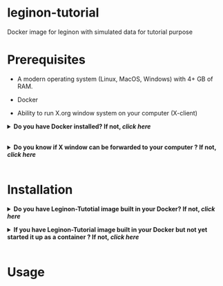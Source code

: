 # leginon-tutorial
Docker image for leginon with simulated data for tutorial purpose

# Prerequisites

- A modern operating system (Linux, MacOS, Windows) with 4+ GB of RAM.

- Docker

- Ability to run X.org window system on your computer (X-client)

**<details><summary>Do you have Docker installed? If not, *click here*</summary><p>**

**Note:** You must have sudo or root access to install Docker. If you do not wish to run Docker as sudo/root, you need to configure user groups as described here: https://docs.docker.com/install/linux/linux-postinstall/

## Linux &nbsp;&nbsp; *(command line)*
*<details><summary>click to expand</summary><p>*

Download and install Docker 1.21 or greater for [Linux](https://docs.docker.com/engine/installation/)
> Consider using a Docker 'convenience script' to install (search on your OS's Docker installation webpage).

Launch docker according to your Docker engine's instructions, typically ``docker start``.
</p></details>

## MacOS 10.12 and above &nbsp;&nbsp; *(GUI)*
*<details><summary>click to expand</summary>*

Download and install Docker Desktop 2.0.0 or greater for [MacOS](https://store.docker.com/editions/community/docker-ce-desktop-mac).
<p>
</p></details>

## Windows &nbsp;&nbsp; *(GUI & command line)*
*<details><summary>click to expand</summary>*
<p>
Download and install Docker Toolbox for [Windows](https://docs.docker.com/toolbox/toolbox_install_windows/).

Launch Kitematic.
> If on first startup Kitematic displays a red error suggesting that you run using VirtualBox, do so.

</p></details>

</p></details>

<br />

**<details><summary>Do you know if X window can be forwarded to your computer ? If not, *click here*</summary><p>**

## Linux &nbsp;&nbsp;  *(X windows are native)*
<p>you should be fine</p>

## MacOS *(XQuartz)*
*<details><summary>click to expand</summary>*
1. Download from [xquartz.org](https://www.xquartz.org) and install as instructed.
2. Start XQuartz in Applications/Utilities
3. Change Preferences/Security/ to allow connections from network clients.
4. restart XQuartz to use the new preferences.
</details>

## Windows *(Xming etc.)*
<p> Requires, for example, *Xming X Server*</p>

</details>
<br />

# Installation
**<details><summary>Do you have Leginon-Tutotial image built in your Docker? If not, *click here*</summary>**

> **Note:** The installation directory will contain the data directory. 

## Linux/MacOS &nbsp;&nbsp; *(command line)*
*<details><summary>click to expand</summary><p>*
```sh
git clone http://github.com/nysbc/leginon-tutorial
cd leginon-tutorial
./build.sh
```
*This performs the following operations *
- Downloads the semc/leginon-tutorial repository from github saved intoa local leginon-tutorial directory.

- Build a docker image from that,
</p></details>

## Windows &nbsp;&nbsp; *(GUI & command line)*
*<details><summary>click to expand</summary><p>*
In the Kitematic search bar type: `semc/leginon-tutorial`.

Click `Create` on the `semc` `leginon-tutorial` repository and wait for the container to download and start.

**_<details><summary>Click for image</summary><p>_**

  ![](https://i.imgur.com/D6P0c3J.png)

  </p></details>

*<details><summary>In Windows, you may need to tweak your settings (click to expand)</summary><p>*

  If you needed to run Docker using VirtualBox, then you will need to increase the amount of RAM allocated to Docker:

  - Stop the Docker container,

  - Open VirtualBox,

  - Shut down the running virtual machine,

  - Edit the Settings for the virtual machine you just shut down,

  - Increase the RAM to 8+ GB,

  - Re-start the container.
  **_<details><summary>Click for images</summary><p>_**

    ![](https://i.imgur.com/VDa8UNj.png)

    ![](https://i.imgur.com/JOYbNbG.png)

    - **Close Kitematic**

    ![](https://i.imgur.com/whV3ykr.png)

    ![](https://i.imgur.com/xmz1vhX.png)

    - Increase the allocated RAM for the virtual machine:

    ![](https://i.imgur.com/KQAnxwZ.png)

    - **Start Kitematic**

    </p></details>
  </p></details>
</p></details>

</p></details>

**<details><summary>If you have Leginon-Tutorial image built in your Docker but not yet started it up as a container ? If not, *click here*</summary><p>**

<details><summary>Mac: (click here)</summary><p>
  
- Start XQuartz and in its xterm
```sh
xhost + 127.0.0.1
cd leginon-tutorial
./build.sh
```
** The first command allows the localhost display to be forwarded
</p></details>

<details><summary>Linux:(click here)</summary><p>

```sh
cd leginon-tutorial
./build.sh
```
</p></details>

*<details><summary>This performs the following operations (click to expand):</summary><p>*

- Creates a Docker volume to persist the Mariadb database,

- Mounts `~/leginon-tutorial/emg/data` on the host side to `/emg/data` inside the running container,

- Mounts the `mariadb-database` Docker volume to `/var/lib/mysql` inside the running container,

- Mounts the `~/leginon-tutorial` directory to `/local_data` inside the running container,

- Opens ports 8000 for web traffic, 33060 for database traffic, and 5901 for VNC'ing into the running container,
- Waits for the mysqld_safe database daemon to launch (for ~10 seconds, but could in rare instances take longer).


</p></details>


</p></details>

<br />

# Usage


